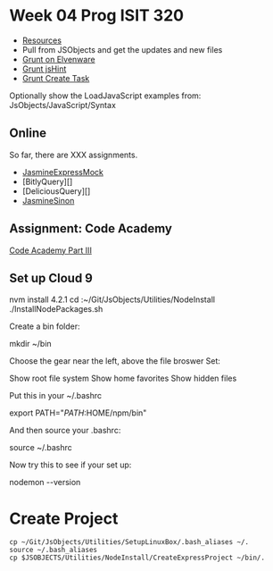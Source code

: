Week 04 Prog ISIT 320
=====================

- [Resources](Isit320-Resources.html)
- Pull from JSObjects and get the updates and new files
- [Grunt on Elvenware](http://elvenware.com/charlie/development/web/UnitTests/Grunt.html)
- [Grunt jsHint](https://github.com/gruntjs/grunt-contrib-jshint)
- [Grunt Create Task](http://gruntjs.com/creating-tasks)

Optionally show the LoadJavaScript examples from:
	JsObjects/JavaScript/Syntax

Online
------

So far, there are XXX assignments.

* [JasmineExpressMock][jem]
* [BitlyQuery][]
* [DeliciousQuery][]
* [JasmineSinon][jsinon]

[jem]: http://www.ccalvert.net/books/CloudNotes/Assignments/JasmineExpressMock.html
[jsinon]: http://www.ccalvert.net/books/CloudNotes/Assignments/JasmineSinon.html

Assignment: Code Academy
-----------------------------

[Code Academy Part III][caIII]

[caIII]: http://www.ccalvert.net/books/CloudNotes/Assignments/CodeAcademy03.html

## Set up Cloud 9

nvm install 4.2.1
cd :~/Git/JsObjects/Utilities/NodeInstall
./InstallNodePackages.sh

Create a bin folder:

mkdir ~/bin

Choose the gear near the left, above the file broswer
Set:

Show root file system
Show home favorites
Show hidden files 

Put this in your ~/.bashrc

export PATH="$PATH:$HOME/npm/bin"

And then source your .bashrc:

source ~/.bashrc

Now try this to see if your set up:

nodemon --version


# Create Project

```
cp ~/Git/JsObjects/Utilities/SetupLinuxBox/.bash_aliases ~/.
source ~/.bash_aliases
cp $JSOBJECTS/Utilities/NodeInstall/CreateExpressProject ~/bin/.
```
